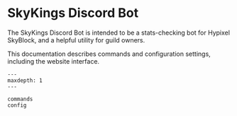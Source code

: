# SkyKings Discord Bot

The SkyKings Discord Bot is intended to be a stats-checking bot for Hypixel SkyBlock, 
and a helpful utility for guild owners.

This documentation describes commands and configuration settings, including the website interface.

```{toctree}
---
maxdepth: 1
---

commands
config
```